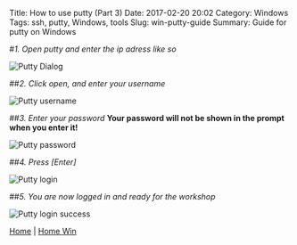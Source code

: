 Title: How to use putty (Part 3)
Date: 2017-02-20 20:02
Category: Windows
Tags: ssh, putty, Windows, tools
Slug: win-putty-guide
Summary: Guide for putty on Windows

#*1. Open putty and enter the ip adress like so*

![Putty Dialog](/images/win/putty-dialog.png)


##*2. Click open, and enter your username*

![Putty username](/images/win/putty-login.png)

##*3. Enter your password*
**Your password will not be shown in the prompt when you enter it!**

![Putty password](/images/win/putty-password.png)

##*4. Press [Enter]*

![Putty login](/images/win/putty-login.png)

##*5. You are now logged in and ready for the workshop*

![Putty login success](/images/win/putty-login-success.png)


[Home]({filename}/index.md) |
[Home Win]({filename}/win/index.md)
